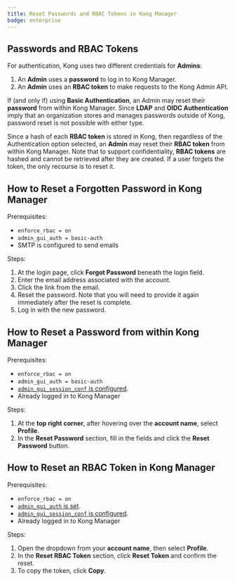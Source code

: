```yaml
---
title: Reset Passwords and RBAC Tokens in Kong Manager
badge: enterprise
---
```


## Passwords and RBAC Tokens

For authentication, Kong uses two different credentials for **Admins**:

1. An **Admin** uses a **password** to log in to Kong Manager.
2. An **Admin** uses an **RBAC token** to make requests to the Kong Admin API.

If (and only if) using **Basic Authentication**, an Admin may reset their **password** from within Kong Manager. Since **LDAP** and **OIDC Authentication** imply that an organization stores and manages passwords outside of Kong, password reset is not possible with either type.

Since a hash of each **RBAC token** is stored in Kong, then regardless of the Authentication option selected, an **Admin** may reset their **RBAC token** from within Kong Manager. Note that to support confidentiality, **RBAC tokens** are hashed and cannot be retrieved after they are created. If a user forgets the token, the only recourse is to reset it.

## How to Reset a Forgotten Password in Kong Manager

Prerequisites:

* `enforce_rbac = on`
* `admin_gui_auth = basic-auth`
* SMTP is configured to send emails

Steps:

1. At the login page, click **Forgot Password** beneath the login field.
2. Enter the email address associated with the account.
3. Click the link from the email.
4. Reset the password. Note that you will need to provide it again immediately after the reset is complete.
5. Log in with the new password.

## How to Reset a Password from within Kong Manager

Prerequisites:

* `enforce_rbac = on`
* `admin_gui_auth = basic-auth`
* [`admin_gui_session_conf` is configured](/gateway/{{page.release}}/configure/auth/kong-manager/sessions/).
* Already logged in to Kong Manager

Steps:

1. At the **top right corner**, after hovering over the **account name**, select **Profile**.
2. In the **Reset Password** section, fill in the fields and click the **Reset Password** button.

## How to Reset an RBAC Token in Kong Manager

Prerequisites:

* `enforce_rbac = on`
* [`admin_gui_auth` is set](/gateway/{{page.release}}/configure/auth/kong-manager/).
* [`admin_gui_session_conf` is configured](/gateway/{{page.release}}/configure/auth/kong-manager/sessions/).
* Already logged in to Kong Manager

Steps:

1. Open the dropdown from your **account name**, then select **Profile**.
2. In the **Reset RBAC Token** section, click **Reset Token** and confirm the reset.
3. To copy the token, click **Copy**.
